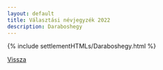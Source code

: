 ```yaml
---
layout: default
title: Választási névjegyzék 2022
description: Daraboshegy
---
```


{% include settlementHTMLs/Daraboshegy.html %}

[Vissza](../)